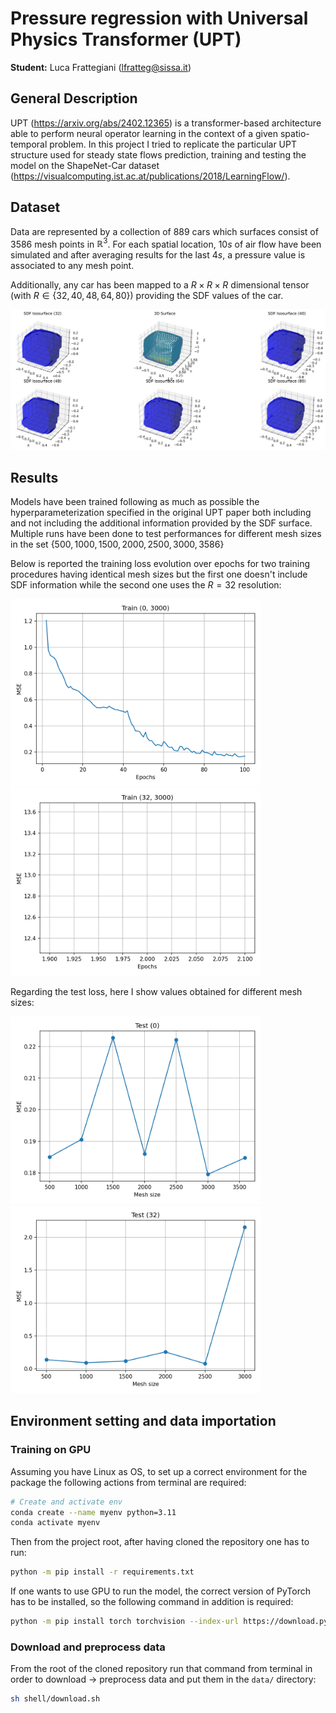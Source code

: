 # Pressure regression with Universal Physics Transformer (UPT)
**Student:** Luca Frattegiani (lfratteg@sissa.it)

## General Description
UPT (https://arxiv.org/abs/2402.12365) is a transformer-based architecture able to perform neural operator learning in the context of a given spatio-temporal problem. In this project I tried to replicate the particular UPT structure used for steady state flows prediction, training and testing the model on the ShapeNet-Car dataset (https://visualcomputing.ist.ac.at/publications/2018/LearningFlow/).

## Dataset
Data are represented by a collection of $889$ cars which surfaces consist of $3586$ mesh points in $\mathbb{R}^3$. For each spatial location, $10s$ of air flow have been simulated and after averaging results for the last $4s$, a pressure value is associated to any mesh point. 

Additionally, any car has been mapped to a $R \times R \times R$ dimensional tensor (with $R \in \{32, 40, 48, 64, 80\}$) providing the SDF values of the car.

![Data visualization](plots/surface/car_sdf_comparison.png)

## Results
Models have been trained following as much as possible the hyperparameterization specified in the original UPT paper both including and not including the additional information provided by the SDF surface. Multiple runs have been done to test performances for different mesh sizes in the set $\{500, 1000, 1500, 2000, 2500, 3000, 3586\}$

Below is reported the training loss evolution over epochs for two training procedures having identical mesh sizes but the first one doesn't include SDF information while the second one uses the $R = 32$ resolution:

<img src="plots/train/0/train_0_3000.png" width="400" alt="Left"> <img src="plots/train/32/train_32_3000.png" width="400" alt="Right">


Regarding the test loss, here I show values obtained for different mesh sizes:

<img src="plots/test/test_0.png" width="400" alt="Left"> <img src="plots/test/test_32.png" width="400" alt="Right">

## Environment setting and data importation

### Training on GPU
Assuming you have Linux as OS, to set up a correct environment for the package the following actions from terminal are required:

```bash
# Create and activate env
conda create --name myenv python=3.11
conda activate myenv
```

Then from the project root, after having cloned the repository one has to run:

```bash
python -m pip install -r requirements.txt
```

If one wants to use GPU to run the model, the correct version of PyTorch has to be installed, so the following command in addition is required:

```bash
python -m pip install torch torchvision --index-url https://download.pytorch.org/whl/cu126
```

### Download and preprocess data
From the root of the cloned repository run that command from terminal in order to download -> preprocess data and put them in the ```data/``` directory:

```bash
sh shell/download.sh
``` 